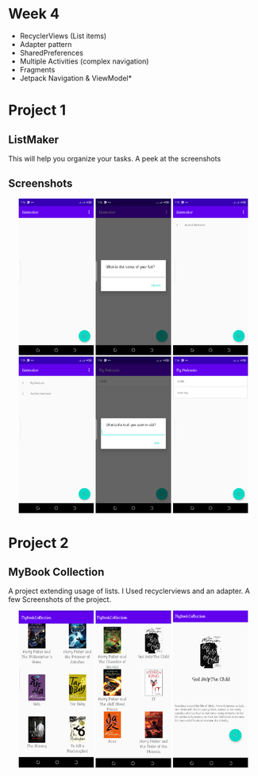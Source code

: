 # Week 4

- RecyclerViews (List items)
- Adapter pattern
- SharedPreferences
- Multiple Activities (complex navigation)
- Fragments 
- Jetpack Navigation & ViewModel*


# Project 1
## ListMaker
 This will help you organize your tasks.
 A peek at the screenshots

 
## Screenshots 
<p align="center">
<img src="/images/1.png" width="30%"/>
<img src="/images/2.png" width="30%"/> 
<img src="/images/3.png" width="30%"/>
<img src="/images/4.png" width="30%"/>
<img src="/images/5.png" width="30%"/> 
<img src="/images/6.png" width="30%"/>
  
</p>






# Project 2
## MyBook Collection
A project extending usage of lists. I Used recyclerviews and an adapter. 
A few Screenshots of the project.

<p align="center">
<img src="/images/sc1.png" width="30%"/>
<img src="/images/sc2.png" width="30%"/> 
<img src="/images/sc3.png" width="30%"/>

  
</p>

